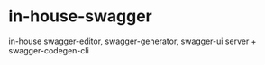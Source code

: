 # in-house-swagger
in-house swagger-editor, swagger-generator, swagger-ui server + swagger-codegen-cli
